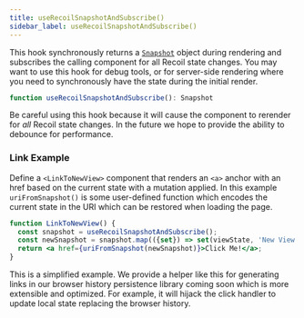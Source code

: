 ```yaml
---
title: useRecoilSnapshotAndSubscribe()
sidebar_label: useRecoilSnapshotAndSubscribe()
---
```


This hook synchronously returns a [`Snapshot`](/docs/api-reference/core/Snapshot) object during rendering and subscribes the calling component for all Recoil state changes.  You may want to use this hook for debug tools, or for server-side rendering where you need to synchronously have the state during the initial render.

```jsx
function useRecoilSnapshotAndSubscribe(): Snapshot
```

Be careful using this hook because it will cause the component to rerender for *all* Recoil state changes.   In the future we hope to provide the ability to debounce for performance.

### Link Example
Define a `<LinkToNewView>` component that renders an `<a>` anchor with an href based on the current state with a mutation applied.  In this example `uriFromSnapshot()` is some user-defined function which encodes the current state in the URI which can be restored when loading the page.

```jsx
function LinkToNewView() {
  const snapshot = useRecoilSnapshotAndSubscribe();
  const newSnapshot = snapshot.map(({set}) => set(viewState, 'New View'));
  return <a href={uriFromSnapshot(newSnapshot)}>Click Me!</a>;
}
```

This is a simplified example.  We provide a helper like this for generating links in our browser history persistence library coming soon which is more extensible and optimized.  For example, it will hijack the click handler to update local state replacing the browser history.

